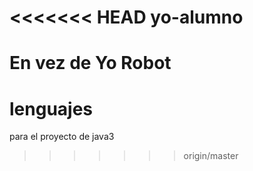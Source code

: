 <<<<<<< HEAD
yo-alumno
=========

En vez de Yo Robot
=======
lenguajes
=========

para el proyecto de java3
>>>>>>> origin/master
